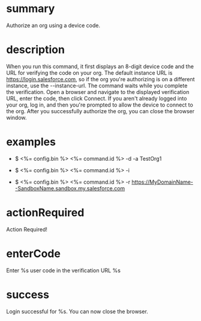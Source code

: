 # summary

Authorize an org using a device code.

# description

When you run this command, it first displays an 8-digit device code and the URL for verifying the code on your org. The default instance URL is https://login.salesforce.com, so if the org you're authorizing is on a different instance, use the --instance-url. The command waits while you complete the verification. Open a browser and navigate to the displayed verification URL, enter the code, then click Connect. If you aren't already logged into your org, log in, and then you're prompted to allow the device to connect to the org. After you successfully authorize the org, you can close the browser window.

# examples

- $ <%= config.bin %> <%= command.id %> -d -a TestOrg1

- $ <%= config.bin %> <%= command.id %> -i <OAuth client id>

- $ <%= config.bin %> <%= command.id %> -r https://MyDomainName--SandboxName.sandbox.my.salesforce.com

# actionRequired

Action Required!

# enterCode

Enter %s user code in the verification URL %s

# success

Login successful for %s. You can now close the browser.

